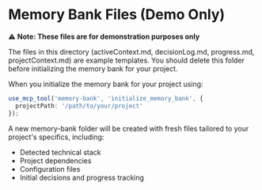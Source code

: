 # Memory Bank Files (Demo Only)

⚠️ **Note: These files are for demonstration purposes only**

The files in this directory (activeContext.md, decisionLog.md, progress.md, projectContext.md) are example templates. You should delete this folder before initializing the memory bank for your project.

When you initialize the memory bank for your project using:
```typescript
use_mcp_tool('memory-bank', 'initialize_memory_bank', {
  projectPath: '/path/to/your/project'
});
```

A new memory-bank folder will be created with fresh files tailored to your project's specifics, including:
- Detected technical stack
- Project dependencies
- Configuration files
- Initial decisions and progress tracking
